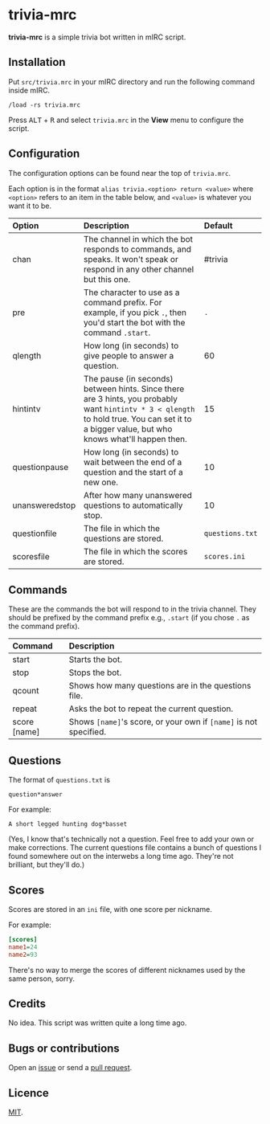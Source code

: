 # trivia-mrc

**trivia-mrc** is a simple trivia bot written in mIRC script.

## Installation

Put `src/trivia.mrc` in your mIRC directory and run the following command inside mIRC.

    /load -rs trivia.mrc

Press <kbd>ALT</kbd> + <kbd>R</kbd> and select `trivia.mrc` in the **View** menu to configure the script.

## Configuration

The configuration options can be found near the top of `trivia.mrc`.

Each option is in the format `alias trivia.<option> return <value>` where `<option>` refers to an item in the table below, and `<value>` is whatever you want it to be.

| Option | Description | Default |
|:-------|:------------|:--------|
| chan | The channel in which the bot responds to commands, and speaks. It won't speak or respond in any other channel but this one. | #trivia
| pre | The character to use as a command prefix. For example, if you pick `.`, then you'd start the bot with the command `.start`. | `.`
| qlength | How long (in seconds) to give people to answer a question. | 60
| hintintv | The pause (in seconds) between hints. Since there are 3 hints, you probably want `hintintv * 3 < qlength` to hold true. You can set it to a bigger value, but who knows what'll happen then. | 15
| questionpause | How long (in seconds) to wait between the end of a question and the start of a new one. | 10
| unansweredstop | After how many unanswered questions to automatically stop. | 10
| questionfile | The file in which the questions are stored. | `questions.txt`
| scoresfile | The file in which the scores are stored. | `scores.ini`

## Commands

These are the commands the bot will respond to in the trivia channel. They should be prefixed by the command prefix e.g., `.start` (if you chose `.` as the command prefix).

| Command | Description |
|:--------|:------------|
| start | Starts the bot.
| stop | Stops the bot.
| qcount | Shows how many questions are in the questions file.
| repeat | Asks the bot to repeat the current question.
| score [name] | Shows `[name]`'s score, or your own if `[name]` is not specified.

## Questions

The format of `questions.txt` is

    question*answer

For example:

    A short legged hunting dog*basset

(Yes, I know that's technically not a question. Feel free to add your own or make corrections. The current questions file contains a bunch of questions I found somewhere out on the interwebs a long time ago. They're not brilliant, but they'll do.)

## Scores

Scores are stored in an `ini` file, with one score per nickname.

For example:

```ini
[scores]
name1=24
name2=93
```

There's no way to merge the scores of different nicknames used by the same person, sorry.

## Credits

No idea. This script was written quite a long time ago.

## Bugs or contributions

Open an [issue](http://github.com/crdx/trivia-mrc/issues) or send a [pull request](http://github.com/crdx/trivia-mrc/pulls).

## Licence

[MIT](https://github.com/crdx/trivia-mrc/blob/master/LICENCE.md).
